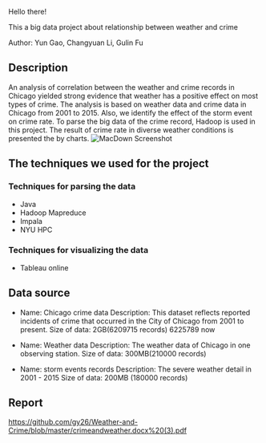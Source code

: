 Hello there!
 
This a big data project about relationship between weather and crime  

Author: Yun Gao, Changyuan Li, Gulin Fu
 
## Description
An analysis of correlation between the weather and crime records in Chicago yielded strong evidence that weather has a positive effect on most types of crime. The analysis is based on weather data and crime data in Chicago from 2001 to 2015. Also, we identify the effect of the storm event on crime rate. To parse the big data of the crime record, Hadoop is used in this project. The result of crime rate in diverse weather conditions is presented the by charts.
![MacDown Screenshot](https://github.com/gy26/Weather-and-Crime/blob/master/Sheet%202%20(2).png)

## The techniques we used for the project
### Techniques for parsing the data 
* Java
* Hadoop Mapreduce
* Impala
* NYU HPC

### Techniques for visualizing the data 
* Tableau online

## Data source
* Name: Chicago crime data
Description: This dataset reflects reported incidents of crime that occurred in the City of Chicago from 2001 to present.
Size of data:  2GB(6209715 records) 6225789 now

* Name: Weather data 
Description: The weather data of Chicago in one observing station. 
Size of data:  300MB(210000 records)

* Name: storm events records
Description: The severe weather detail in 2001 - 2015
Size of data: 200MB (180000 records)




## Report
https://github.com/gy26/Weather-and-Crime/blob/master/crimeandweather.docx%20(3).pdf










